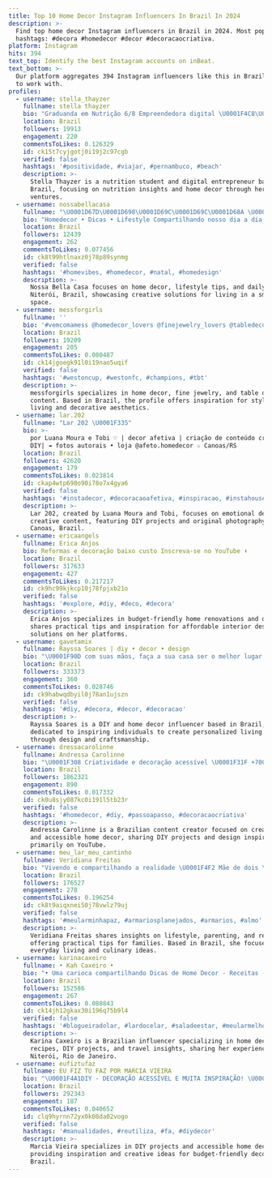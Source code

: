 ```yaml
---
title: Top 10 Home Decor Instagram Influencers In Brazil In 2024
description: >-
  Find top home decor Instagram influencers in Brazil in 2024. Most popular
  hashtags: #decora #homedecor #decor #decoracaocriativa.
platform: Instagram
hits: 394
text_top: Identify the best Instagram accounts on inBeat.
text_bottom: >-
  Our platform aggregates 394 Instagram influencers like this in Brazil for you
  to work with.
profiles:
  - username: stella_thayzer
    fullname: stella thayzer
    bio: "Graduanda em Nutrição 6/8 Empreendedora digital \U0001F4C8\U0001F4BB Mãe de \U0001F46C Ceo: @stella_homedecor De @portodegalinhas"
    location: Brazil
    followers: 19913
    engagement: 220
    commentsToLikes: 0.126329
    id: ck15t7cyjgotj0i19j2c97cgb
    verified: false
    hashtags: '#positividade, #viajar, #pernambuco, #beach'
    description: >-
      Stella Thayzer is a nutrition student and digital entrepreneur based in
      Brazil, focusing on nutrition insights and home decor through her business
      ventures.
  - username: nossabellacasa
    fullname: "\U0001D67D\U0001D698\U0001D69C\U0001D69C\U0001D68A \U0001D671\U0001D68E\U0001D695\U0001D695\U0001D68A \U0001D672\U0001D68A\U0001D69C\U0001D68A"
    bio: "Homedecor • Dicas • Lifestyle Compartilhando nosso dia a dia no 1° apê! \U0001F4CDNiterói │︎ RJ \U0001F4F8 @natalia.belladonna"
    location: Brazil
    followers: 12439
    engagement: 262
    commentsToLikes: 0.077456
    id: ck8t99htlnaxz0j78p89synmg
    verified: false
    hashtags: '#homevibes, #homedecor, #natal, #homedesign'
    description: >-
      Nossa Bella Casa focuses on home decor, lifestyle tips, and daily life in
      Niterói, Brazil, showcasing creative solutions for living in a small
      space.
  - username: messforgirls
    fullname: ''
    bio: '#vemcomamess @homedecor_lovers @finejewelry_lovers @tabledecor_lovers'
    location: Brazil
    followers: 19209
    engagement: 205
    commentsToLikes: 0.080487
    id: ck14jgoegk91l0i19nao5uqif
    verified: false
    hashtags: '#westoncup, #westonfc, #champions, #tbt'
    description: >-
      messforgirls specializes in home decor, fine jewelry, and table decoration
      content. Based in Brazil, the profile offers inspiration for stylish
      living and decorative aesthetics.
  - username: lar.202
    fullname: "Lar 202 \U0001F335"
    bio: >-
      por Luana Moura e Tobi ♡ | decor afetiva | criação de conteúdo criativo |
      DIY| ↠ fotos autorais • loja @afeto.homedecor ☆ Canoas/RS
    location: Brazil
    followers: 42620
    engagement: 179
    commentsToLikes: 0.023814
    id: ckap4wtp698o90i78o7x4gya6
    verified: false
    hashtags: '#instadecor, #decoracaoafetiva, #inspiracao, #instahouse'
    description: >-
      Lar 202, created by Luana Moura and Tobi, focuses on emotional decor and
      creative content, featuring DIY projects and original photography from
      Canoas, Brazil.
  - username: ericaangels
    fullname: Erica Anjos
    bio: Reformas e decoração baixo custo Inscreva-se no YouTube ⬇️
    location: Brazil
    followers: 317633
    engagement: 427
    commentsToLikes: 0.217217
    id: ck9hc99kjkcp10j78fpjxb21o
    verified: false
    hashtags: '#explore, #diy, #deco, #decora'
    description: >-
      Erica Anjos specializes in budget-friendly home renovations and decor. She
      shares practical tips and inspiration for affordable interior design
      solutions on her platforms.
  - username: gavetamix
    fullname: Rayssa Soares | diy • decor • design
    bio: "\U0001F90D com suas mãos, faça a sua casa ser o melhor lugar do mundo \U0001F48Cgavetamix@gmail.com \U0001F4CDJoão Pessoa-PB"
    location: Brazil
    followers: 333373
    engagement: 360
    commentsToLikes: 0.028746
    id: ck9habwqdbyil0j78an1ujszn
    verified: false
    hashtags: '#diy, #decora, #decor, #decoracao'
    description: >-
      Rayssa Soares is a DIY and home decor influencer based in Brazil,
      dedicated to inspiring individuals to create personalized living spaces
      through design and craftsmanship.
  - username: dressacarolinne
    fullname: Andressa Carolinne
    bio: "\U0001F308 Criatividade e decoração acessível \U0001F31F +700k no YOUTUBE \U0001F48C Caixa Postal 2 | CEP: 75780-000 | Ipameri-GO ✉️ dessa_carolinne@hotmail.com ⤵"
    location: Brazil
    followers: 1862321
    engagement: 890
    commentsToLikes: 0.017332
    id: ck0u8sjy087kc0i191l5tb23r
    verified: false
    hashtags: '#homedecor, #diy, #passoapasso, #decoracaocriativa'
    description: >-
      Andressa Carolinne is a Brazilian content creator focused on creativity
      and accessible home decor, sharing DIY projects and design inspiration
      primarily on YouTube.
  - username: meu_lar_meu_cantinho
    fullname: Veridiana Freitas
    bio: "Vivendo e compartilhando a realidade \U0001F4F2 Mãe de dois \U0001F469‍\U0001F467‍\U0001F466 Lifestyle | Receitas | Dicas \U0001F31F CONTATO: assessoria@eskutaki.com Parcerias \U0001F447"
    location: Brazil
    followers: 176527
    engagement: 278
    commentsToLikes: 0.196254
    id: ck8t9aiqxnei50j78vwlz79uj
    verified: false
    hashtags: '#meularminhapaz, #armariosplanejados, #armarios, #almo'
    description: >-
      Veridiana Freitas shares insights on lifestyle, parenting, and recipes,
      offering practical tips for families. Based in Brazil, she focuses on
      everyday living and culinary ideas.
  - username: karinacaxeiro
    fullname: • Kah Caxeiro •
    bio: "• Uma carioca compartilhando Dicas de Home Decor - Receitas - Diy - Viagens! \U0001F4CDNiterói-RJ \U0001F48Ckarinacaxeiro@gmail.com"
    location: Brazil
    followers: 152586
    engagement: 267
    commentsToLikes: 0.080843
    id: ck14jh12gkax30i196q75b9l4
    verified: false
    hashtags: '#blogueiradolar, #lardocelar, #saladeestar, #meularmelhorlugar'
    description: >-
      Karina Caxeiro is a Brazilian influencer specializing in home decor,
      recipes, DIY projects, and travel insights, sharing her experiences from
      Niterói, Rio de Janeiro.
  - username: eufiztufaz
    fullname: EU FIZ TU FAZ POR MARCIA VIEIRA
    bio: "\U0001F4A1DIY - DECORAÇÃO ACESSÍVEL E MUITA INSPIRAÇÃO! \U0001F4CDSP \U0001F4E9 parceria.eufiztufaz@gmail.com"
    location: Brazil
    followers: 292343
    engagement: 187
    commentsToLikes: 0.040652
    id: clq9hyrnn72yx0k08da02vogo
    verified: false
    hashtags: '#manualidades, #reutiliza, #fa, #diydecor'
    description: >-
      Marcia Vieira specializes in DIY projects and accessible home decoration,
      providing inspiration and creative ideas for budget-friendly decor in
      Brazil.
---
```


